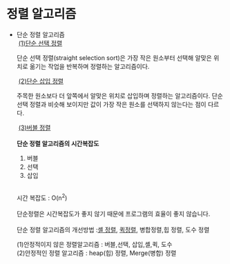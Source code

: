 <h1>정렬 알고리즘</h1>
<ul>
  <li>단순 정렬 알고리즘</li>
  &nbsp;<a href= "https://github.com/ANchangwan/-Algorithm-for-Python/tree/master/sort_algorithm/bubble_sort/straight_selection_sort">(1)단순 선택 정렬<a>
    &nbsp;<p>단순 선택 정렬(straight selection sort)은 가장 작은 원소부터 선택해 알맞은 위치로 옮기는 작업을 반복하며 정렬하는 알고리즘이다.</p>
  &nbsp;<a href="https://github.com/ANchangwan/-Algorithm-for-Python/tree/master/sort_algorithm/bubble_sort/straight_insertion_sort">(2)단순 삽입 정렬</a>
    &nbsp;<p> 주목한 원소보다 더 앞쪽에서 알맞은 위치로 삽입하며 정렬하는 알고리즘이다. 단순 선택 정렬과 비슷해 보이지만 값이 가장 작은 원소를 선택하지 않는다는 점이 다르다.</p>
  &nbsp;<a href = "https://github.com/ANchangwan/-Algorithm-for-Python/tree/master/bubble_sort">(3)버블 정렬</a>
  </br></br>
  <strong>단순 정렬 알고리즘의 시간복잡도</strong>
  <ol>
    <li>버블</li>
    <li>선택</li>
    <li>삽입</li>
  </ol>
  <br>
  <p>시간 복잡도 : O(n<sup>2</sup>)<br><br>단순정렬은 시간복잡도가 좋지 않기 때문에 프로그램의 효율이 좋지 않습니다.<br><br>단순 정렬 알고리즘의 개선방법 :<a href = "https://github.com/ANchangwan/-Algorithm-for-Python/tree/master/sort_algorithm/bubble_sort/shell_sort">셸 정렬<a>, <a href = "https://github.com/ANchangwan/-Algorithm-for-Python/tree/master/sort_algorithm/bubble_sort/Quick_sort">퀵정렬<a>, 병합정렬,힙 정렬, 도수 정렬</p>
  <p>(1)안정적이지 않은 정렬알고리즘 : 버블,선택, 삽입,셸,퀵, 도수 </br> (2)안정적인 정렬 알고리즘 : heap(힙) 정렬, Merge(병합) 정렬</p>  
  
  
  
</ul>
